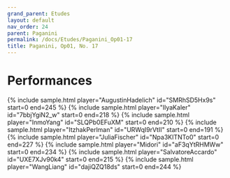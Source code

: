```yaml
---
grand_parent: Etudes
layout: default
nav_order: 24
parent: Paganini
permalink: /docs/Etudes/Paganini_Op01-17
title: Paganini, Op01, No. 17
---
```

# Performances
<div class="sample-container">
    {% include sample.html player="AugustinHadelich" id="SMRhSD5Hx9s" start=0 end=245 %}
    {% include sample.html player="IlyaKaler" id="7bbjYgiN2_w" start=0 end=218 %}
    {% include sample.html player="InmoYang" id="SLQPb0EFuXM" start=0 end=210 %}
    {% include sample.html player="ItzhakPerlman" id="URWqI9rVtII" start=0 end=191 %}
    {% include sample.html player="JuliaFischer" id="Npa3KITNTo0" start=0 end=227 %}
    {% include sample.html player="Midori" id="aF3qYtRHMWw" start=0 end=234 %}
    {% include sample.html player="SalvatoreAccardo" id="UXE7XJv90k4" start=0 end=215 %}
    {% include sample.html player="WangLiang" id="dajiQZQ18ds" start=0 end=244 %}
</div>